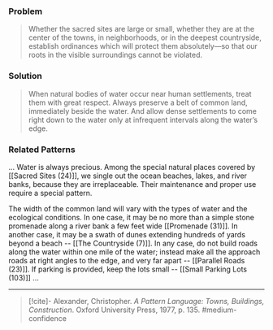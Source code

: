 ### Problem
>Whether the sacred sites are large or small, whether they are at the center of the towns, in neighborhoods, or in the deepest countryside, establish ordinances which will protect them absolutely—so that our roots in the visible surroundings cannot be violated.

### Solution
>When natural bodies of water occur near human settlements, treat them with great respect. Always preserve a belt of common land, immediately beside the water. And allow dense settlements to come right down to the water only at infrequent intervals along the water’s edge.

### Related Patterns
... Water is always precious. Among the special natural places covered by [[Sacred Sites (24)]], we single out the ocean beaches, lakes, and river banks, because they are irreplaceable. Their maintenance and proper use require a special pattern.

The width of the common land will vary with the types of water and the ecological conditions. In one case, it may be no more than a simple stone promenade along a river bank a few feet wide [[Promenade (31)]]. In another case, it may be a swath of dunes extending hundreds of yards beyond a beach -- [[The Countryside (7)]]. In any case, do not build roads along the water within one mile of the water; instead make all the approach roads at right angles to the edge, and very far apart -- [[Parallel Roads (23)]]. If parking is provided, keep the lots small -- [[Small Parking Lots (103)]] ...

---

> [!cite]- Alexander, Christopher. _A Pattern Language: Towns, Buildings, Construction_. Oxford University Press, 1977, p. 135.
> #medium-confidence 
